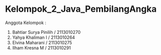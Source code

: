# Kelompok_2_Java_PembilangAngka
Anggota Kelompok :
1. Bahtiar Surya Pinilih / 2113010270
2. Yahya Khaliman I / 2113010264
3. Elvina Maharani / 2113010275
4. Ilham Kresna M / 2113010291
